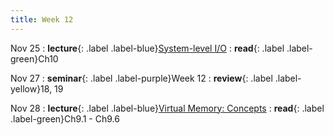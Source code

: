 ```yaml
---
title: Week 12
---
```


Nov 25
: **lecture**{: .label .label-blue}[System-level I/O](/ics-fa24/assets/lec/19-SysIO.pdf)
  : **read**{: .label .label-green}Ch10

Nov 27
: **seminar**{: .label .label-purple}Week 12
  : **review**{: .label .label-yellow}18, 19

Nov 28
: **lecture**{: .label .label-blue}[Virtual Memory: Concepts](/ics-fa24/assets/lec/20-VM1.pdf)
  : **read**{: .label .label-green}Ch9.1 - Ch9.6